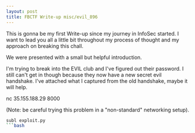 ```yaml
---
layout: post
title: FBCTF Write-up misc/evil_896
---
```


This is gonna be my first Write-up since my journey in InfoSec started. I want to lead you all a little bit throughout my process of thought and my approach on breaking this chall. 

We were presented with a small but helpful introduction.

I'm trying to break into the EVIL club and I've figured out their password. I still can't get in though because they now have a new secret evil handshake. I've attached what I captured from the old handshake, maybe it will help.

nc 35.155.188.29 8000

(Note: be careful trying this problem in a "non-standard" networking setup).


```bash
subl exploit.py
```bash
